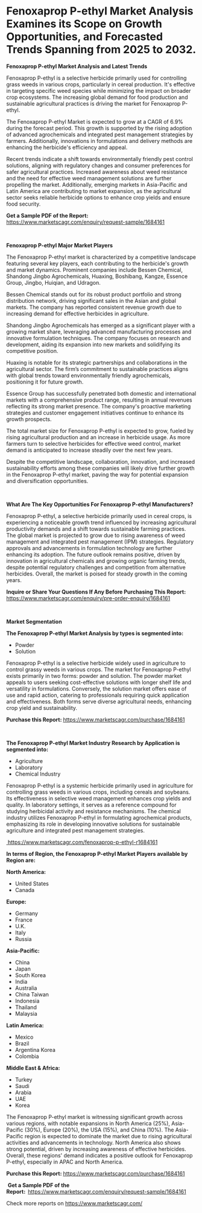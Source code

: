 <p><h1>Fenoxaprop P-ethyl Market Analysis Examines its Scope on Growth Opportunities, and Forecasted Trends Spanning from 2025 to 2032.</h1></p><p><strong>Fenoxaprop P-ethyl Market Analysis and Latest Trends</strong></p>
<p><p>Fenoxaprop P-ethyl is a selective herbicide primarily used for controlling grass weeds in various crops, particularly in cereal production. It's effective in targeting specific weed species while minimizing the impact on broader crop ecosystems. The increasing global demand for food production and sustainable agricultural practices is driving the market for Fenoxaprop P-ethyl.</p><p>The Fenoxaprop P-ethyl Market is expected to grow at a CAGR of 6.9% during the forecast period. This growth is supported by the rising adoption of advanced agrochemicals and integrated pest management strategies by farmers. Additionally, innovations in formulations and delivery methods are enhancing the herbicide's efficiency and appeal.</p><p>Recent trends indicate a shift towards environmentally friendly pest control solutions, aligning with regulatory changes and consumer preferences for safer agricultural practices. Increased awareness about weed resistance and the need for effective weed management solutions are further propelling the market. Additionally, emerging markets in Asia-Pacific and Latin America are contributing to market expansion, as the agricultural sector seeks reliable herbicide options to enhance crop yields and ensure food security.</p></p>
<p><strong>Get a Sample PDF of the Report:&nbsp;</strong> <a href="https://www.marketscagr.com/enquiry/request-sample/1684161?utm_campaign=3562&utm_medium=2&utm_source=Github&utm_content=ia&utm_term=26032025&utm_id=fenoxaprop-p-ethyl">https://www.marketscagr.com/enquiry/request-sample/1684161</a></p>
<p>&nbsp;</p>
<p><strong>Fenoxaprop P-ethyl Major Market Players</strong></p>
<p><p>The Fenoxaprop P-ethyl market is characterized by a competitive landscape featuring several key players, each contributing to the herbicide's growth and market dynamics. Prominent companies include Bessen Chemical, Shandong Jingbo Agrochemicals, Huaxing, Boshibang, Kangze, Essence Group, Jingbo, Huiqian, and Udragon.</p><p>Bessen Chemical stands out for its robust product portfolio and strong distribution network, driving significant sales in the Asian and global markets. The company has reported consistent revenue growth due to increasing demand for effective herbicides in agriculture.</p><p>Shandong Jingbo Agrochemicals has emerged as a significant player with a growing market share, leveraging advanced manufacturing processes and innovative formulation techniques. The company focuses on research and development, aiding its expansion into new markets and solidifying its competitive position.</p><p>Huaxing is notable for its strategic partnerships and collaborations in the agricultural sector. The firm’s commitment to sustainable practices aligns with global trends toward environmentally friendly agrochemicals, positioning it for future growth.</p><p>Essence Group has successfully penetrated both domestic and international markets with a comprehensive product range, resulting in annual revenues reflecting its strong market presence. The company's proactive marketing strategies and customer engagement initiatives continue to enhance its growth prospects.</p><p>The total market size for Fenoxaprop P-ethyl is expected to grow, fueled by rising agricultural production and an increase in herbicide usage. As more farmers turn to selective herbicides for effective weed control, market demand is anticipated to increase steadily over the next few years.</p><p>Despite the competitive landscape, collaboration, innovation, and increased sustainability efforts among these companies will likely drive further growth in the Fenoxaprop P-ethyl market, paving the way for potential expansion and diversification opportunities.</p></p>
<p>&nbsp;</p>
<p><strong>What Are The Key Opportunities For Fenoxaprop P-ethyl Manufacturers?</strong></p>
<p><p>Fenoxaprop P-ethyl, a selective herbicide primarily used in cereal crops, is experiencing a noticeable growth trend influenced by increasing agricultural productivity demands and a shift towards sustainable farming practices. The global market is projected to grow due to rising awareness of weed management and integrated pest management (IPM) strategies. Regulatory approvals and advancements in formulation technology are further enhancing its adoption. The future outlook remains positive, driven by innovation in agricultural chemicals and growing organic farming trends, despite potential regulatory challenges and competition from alternative herbicides. Overall, the market is poised for steady growth in the coming years.</p></p>
<p><strong>Inquire or Share Your Questions If Any Before Purchasing This Report:</strong> <a href="https://www.marketscagr.com/enquiry/pre-order-enquiry/1684161?utm_campaign=3562&utm_medium=2&utm_source=Github&utm_content=ia&utm_term=26032025&utm_id=fenoxaprop-p-ethyl">https://www.marketscagr.com/enquiry/pre-order-enquiry/1684161</a></p>
<p>&nbsp;</p>
<p><strong>Market Segmentation</strong></p>
<p><strong>The Fenoxaprop P-ethyl Market Analysis by types is segmented into:</strong></p>
<p><ul><li>Powder</li><li>Solution</li></ul></p>
<p><p>Fenoxaprop P-ethyl is a selective herbicide widely used in agriculture to control grassy weeds in various crops. The market for Fenoxaprop P-ethyl exists primarily in two forms: powder and solution. The powder market appeals to users seeking cost-effective solutions with longer shelf life and versatility in formulations. Conversely, the solution market offers ease of use and rapid action, catering to professionals requiring quick application and effectiveness. Both forms serve diverse agricultural needs, enhancing crop yield and sustainability.</p></p>
<p><strong>Purchase this Report:&nbsp;</strong><a href="https://www.marketscagr.com/purchase/1684161?utm_campaign=3562&utm_medium=2&utm_source=Github&utm_content=ia&utm_term=26032025&utm_id=fenoxaprop-p-ethyl">https://www.marketscagr.com/purchase/1684161</a></p>
<p>&nbsp;</p>
<p><strong>The Fenoxaprop P-ethyl Market Industry Research by Application is segmented into:</strong></p>
<p><ul><li>Agriculture</li><li>Laboratory</li><li>Chemical Industry</li></ul></p>
<p><p>Fenoxaprop P-ethyl is a systemic herbicide primarily used in agriculture for controlling grass weeds in various crops, including cereals and soybeans. Its effectiveness in selective weed management enhances crop yields and quality. In laboratory settings, it serves as a reference compound for studying herbicidal activity and resistance mechanisms. The chemical industry utilizes Fenoxaprop P-ethyl in formulating agrochemical products, emphasizing its role in developing innovative solutions for sustainable agriculture and integrated pest management strategies.</p></p>
<p><a href="https://www.marketscagr.com/fenoxaprop-p-ethyl-r1684161?utm_campaign=3562&utm_medium=2&utm_source=Github&utm_content=ia&utm_term=26032025&utm_id=fenoxaprop-p-ethyl">&nbsp;https://www.marketscagr.com/fenoxaprop-p-ethyl-r1684161</a></p>
<p><strong>In terms of Region, the Fenoxaprop P-ethyl Market Players available by Region are:</strong></p>
<p>
    <p> <strong> North America: </strong>
        <ul>
            <li>United States</li>
            <li>Canada</li>
        </ul>
        </p> 
    <p> <strong> Europe: </strong>
        <ul>
            <li>Germany</li>
            <li>France</li>
            <li>U.K.</li>
            <li>Italy</li>
            <li>Russia</li>
        </ul>
        </p> 
    <p> <strong> Asia-Pacific: </strong>
        <ul>
            <li>China</li>
            <li>Japan</li>
            <li>South Korea</li>
            <li>India</li>
            <li>Australia</li>
            <li>China Taiwan</li>
            <li>Indonesia</li>
            <li>Thailand</li>
            <li>Malaysia</li>
        </ul>
        </p> 
    <p> <strong> Latin America: </strong>
        <ul>
            <li>Mexico</li>
            <li>Brazil</li>
            <li>Argentina Korea</li>
            <li>Colombia</li>
        </ul>
        </p> 
    <p> <strong> Middle East & Africa: </strong>
        <ul>
            <li>Turkey</li>
            <li>Saudi</li>
            <li>Arabia</li>
            <li>UAE</li>
            <li>Korea</li>
        </ul>
    </p>
    </p>
<p><p>The Fenoxaprop P-ethyl market is witnessing significant growth across various regions, with notable expansions in North America (25%), Asia-Pacific (30%), Europe (20%), the USA (15%), and China (10%). The Asia-Pacific region is expected to dominate the market due to rising agricultural activities and advancements in technology. North America also shows strong potential, driven by increasing awareness of effective herbicides. Overall, these regions' demand indicates a positive outlook for Fenoxaprop P-ethyl, especially in APAC and North America.</p></p>
<p><strong>Purchase this Report: </strong><a href="https://www.marketscagr.com/purchase/1684161?utm_campaign=3562&utm_medium=2&utm_source=Github&utm_content=ia&utm_term=26032025&utm_id=fenoxaprop-p-ethyl">https://www.marketscagr.com/purchase/1684161</a></p>
<p>&nbsp;<strong>Get a Sample PDF of the Report:&nbsp;&nbsp;</strong><a href="https://www.marketscagr.com/enquiry/request-sample/1684161?utm_campaign=3562&utm_medium=2&utm_source=Github&utm_content=ia&utm_term=26032025&utm_id=fenoxaprop-p-ethyl">https://www.marketscagr.com/enquiry/request-sample/1684161</a></p>
<p><strong></strong></p>
<p>Check more reports on <a href="https://www.marketscagr.com/?utm_campaign=3562&utm_medium=2&utm_source=Github&utm_content=ia&utm_term=26032025&utm_id=fenoxaprop-p-ethyl">https://www.marketscagr.com/</a></p>